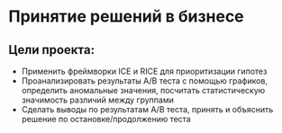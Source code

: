 # Принятие решений в бизнесе

## Цели проекта:

- Применить фреймворки ICE и RICE для приоритизации гипотез
- Проанализировать результаты А/В теста с помощью графиков, определить аномальные значения, посчитать статистическую значимость различий между группами
- Сделать выводы по результатам А/В теста, принять и объяснить решение по остановке/продолжению теста
